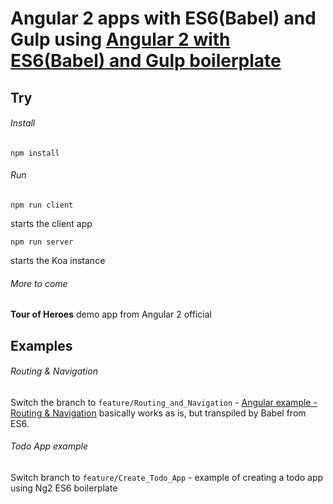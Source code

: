 # Angular 2 apps with ES6(Babel) and Gulp using [Angular 2 with ES6(Babel) and Gulp boilerplate](https://github.com/adrianburcin/angular2-es6-babel-boilerplate)

## Try

###### Install
```
npm install
```

###### Run
```
npm run client
```
starts the client app

```
npm run server
```
starts the Koa instance

###### More to come
**Tour of Heroes** demo app from Angular 2 official

## Examples

###### Routing & Navigation
Switch the branch to ```feature/Routing_and_Navigation``` - [Angular example - Routing & Navigation](https://angular.io/docs/ts/latest/guide/router.html) basically works as is, but transpiled by Babel from ES6.

###### Todo App example
Switch branch to ```feature/Create_Todo_App``` - example of creating a todo app using Ng2 ES6 boilerplate

